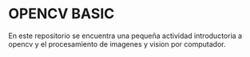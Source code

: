 # OPENCV BASIC
En este repositorio se encuentra una pequeña actividad introductoria a opencv y el procesamiento de imagenes y vision por computador.
